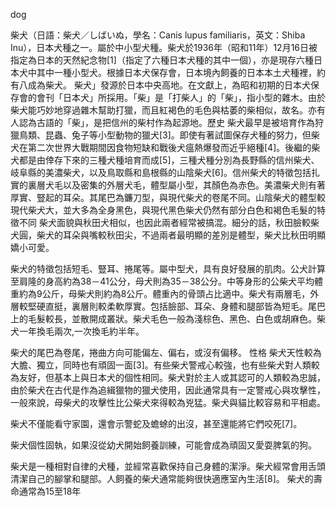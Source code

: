 dog

柴犬（日語：柴犬／しばいぬ，學名：Canis lupus familiaris，英文：Shiba Inu），日本犬種之一。屬於中小型犬種。柴犬於1936年（昭和11年）12月16日被指定為日本的天然紀念物[1]（指定了六種日本犬種的其中一個），亦是現存六種日本犬中其中一種小型犬。根據日本犬保存會，日本境內飼養的日本本土犬種裡，約有八成為柴犬。     柴犬」發源於日本中央高地。在文獻上，為昭和初期的日本犬保存會的會刊「日本犬」所採用。「柴」是「打柴人」的「柴」，指小型的雜木。由於柴犬能巧妙地穿過雜木幫助打獵，而且紅褐色的毛色與枯萎的柴相似，故名。亦有人認為古語的「柴」，是把信州的柴村作為起源地。歷史
柴犬最早是被培育作為狩獵鳥類、昆蟲、兔子等小型動物的獵犬[3]。即使有著試圖保存犬種的努力，但柴犬在第二次世界大戰期間因食物短缺和戰後犬瘟熱爆發而近乎絕種[4]。後繼的柴犬都是由倖存下來的三種犬種培育而成[5]，三種犬種分別為長野縣的信州柴犬、岐阜縣的美濃柴犬，以及鳥取縣和島根縣的山陰柴犬[6]。信州柴犬的特徵包括扎實的裏層犬毛以及密集的外層犬毛，體型屬小型，其顏色為赤色。美濃柴犬則有著厚實、豎起的耳朵。其尾巴為鐮刀型，與現代柴犬的卷尾不同。山陰柴犬的體型較現代柴犬大，並大多為全身黑色，與現代黑色柴犬仍然有部分白色和褐色毛髮的特徵不同                                        柴犬面貌與秋田犬相似，也因此兩者經常被搞混。細分的話，秋田臉較柴犬圓，柴犬的耳朵與嘴較秋田尖，不過兩者最明顯的差別是體型，柴犬比秋田明顯嬌小可愛。

柴犬的特徵包括短毛、豎耳、捲尾等。屬中型犬，具有良好發展的肌肉。公犬計算至肩隆的身高約為38－41公分，母犬則為35－38公分。中等身形的公柴犬平均體重約為9公斤，母柴犬則約為8公斤。體重內的骨頭占比適中。柴犬有兩層毛，外層較堅硬直挺，裏層則較柔軟厚實。包括臉部、耳朵、身體和腿部皆為短毛。尾巴上的毛髮較長，並散開成叢狀。柴犬毛色一般為淺棕色、黑色、白色或胡麻色。柴犬一年換毛兩次,一次換毛約半年。

柴犬的尾巴為卷尾，捲曲方向可能偏左、偏右，或沒有偏移。                                                                         性格
柴犬天性較為大膽、獨立，同時也有頑固一面[3]。有些柴犬警戒心較強，也有些柴犬對人類較為友好，但基本上與日本犬的個性相同。柴犬對於主人或其認可的人類較為忠誠，由於柴犬在古代是作為追緝獵物的獵犬使用，因此通常具有一定警戒心與攻擊性，一般來說，母柴犬的攻擊性比公柴犬來得較為兇猛。柴犬與貓比較容易和平相處。

柴犬不僅能看守家園，還會示警蛇及蟾蜍的出沒，甚至還能將它們咬死[7]。

柴犬個性固執，如果沒從幼犬開始飼養訓練，可能會成為頑固又愛耍脾氣的狗。

柴犬是一種相對自律的犬種，並經常喜歡保持自己身體的潔淨。柴犬經常會用舌頭清潔自己的腳掌和腿部。人飼養的柴犬通常能夠很快適應室內生活[8]。                                                                                                                                                                                                 柴犬的壽命通常為15至18年